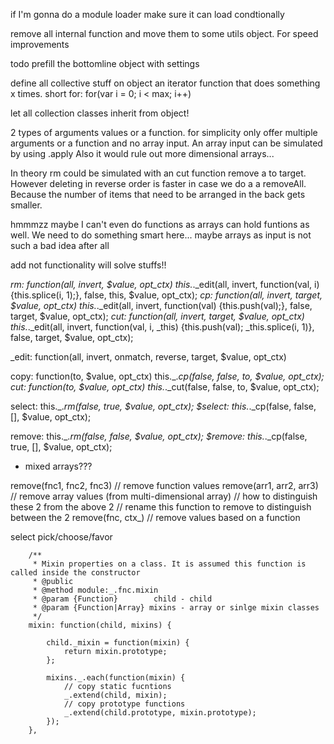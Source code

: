 if I'm gonna do a module loader make sure it can load condtionally

remove all internal function and move them to some utils object. For speed improvements

todo prefill the bottomline object with settings

define all collective stuff on object
an iterator function that does something x times. short for: for(var i = 0; i < max; i++)

let all collection classes inherit from object!

2 types of arguments values or a function. for simplicity only offer multiple arguments or a function and no array input. An array input can be simulated by using .apply
Also it would rule out more dimensional arrays...

In theory rm could be simulated with an cut function remove a to target. However deleting in reverse order is faster in case we do a a removeAll.
Because the number of items that need to be arranged in the back gets smaller.

hmmmzz maybe I can't even do functions as arrays can hold funtions as well. We need to do something smart here... maybe arrays as input is not such a bad idea after all

add not functionality will solve stuffs!!

_rm: function(all, invert, $value, opt_ctx)            this._._edit(all, invert, function(val, i) {this.splice(i, 1);}, false, this, $value, opt_ctx);
_cp:  function(all, invert, target, $value, opt_ctx)   this._._edit(all, invert, function(val) {this.push(val);}, false, target, $value, opt_ctx);
_cut: function(all, invert, target, $value, opt_ctx)   this._._edit(all, invert, function(val, i, _this) {this.push(val); _this.splice(i, 1)}, false, target, $value, opt_ctx);

_edit: function(all, invert, onmatch, reverse, target, $value, opt_ctx)

copy: function(to, $value, opt_ctx) this._._cp(false, false, to, $value, opt_ctx);
cut:  function(to, $value, opt_ctx) this._._cut(false, false, to, $value, opt_ctx);

select:  this._._rm(false, true, $value, opt_ctx);
$select: this._._cp(false, false, [], $value, opt_ctx);

remove:  this._._rm(false, false, $value, opt_ctx);
$remove: this._._cp(false, true, [], $value, opt_ctx);

- mixed arrays???

remove(fnc1, fnc2, fnc3)  // remove function values
remove(arr1, arr2, arr3)  // remove array values (from multi-dimensional array)
// how to distinguish these 2 from the above 2
// rename this function to remove to distinguish between the 2
remove(fnc, ctx_)         // remove values based on a function

select
pick/choose/favor

        /**
         * Mixin properties on a class. It is assumed this function is called inside the constructor
         * @public
         * @method module:_.fnc.mixin
         * @param {Function}        child - child
         * @param {Function|Array} mixins - array or sinlge mixin classes
         */
        mixin: function(child, mixins) {

            child._mixin = function(mixin) {
                return mixin.prototype;
            };

            mixins._.each(function(mixin) {
                // copy static fucntions
                _.extend(child, mixin);
                // copy prototype functions
                _.extend(child.prototype, mixin.prototype);
            });
        },